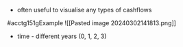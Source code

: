 - often useful to visualise any types of cashflows

#acctg151gExample 
![[Pasted image 20240302141813.png]]
- time - different years (0, 1, 2, 3)